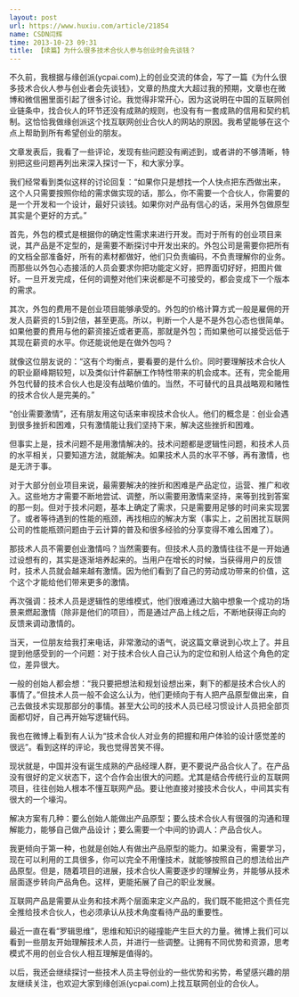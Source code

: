 ```yaml
---
layout: post
url: https://www.huxiu.com/article/21854
name: CSDN闫辉
time: 2013-10-23 09:31
title: 【续篇】为什么很多技术合伙人参与创业时会先谈钱？
---
```

不久前，我根据与缘创派(ycpai.com)上的创业交流的体会，写了一篇《为什么很多技术合伙人参与创业者会先谈钱》，文章的热度大大超过我的预期，文章也在微博和微信圈里面引起了很多讨论。我觉得非常开心，因为这说明在中国的互联网创业链条中，找合伙人的环节还没有成熟的规则，也没有有一套成熟的信用和契约机制。这恰恰我做缘创派这个找互联网创业合伙人的网站的原因。我希望能够在这个点上帮助到所有希望创业的朋友。

文章发表后，我看了一些评论，发现有些问题没有阐述到，或者讲的不够清晰，特别把这些问题再列出来深入探讨一下，和大家分享。

我们经常看到类似这样的讨论回复：“如果你只是想找一个人快点把东西做出来，这个人只需要按照你给的需求做实现的话，那么，你不需要一个合伙人，你需要的是一个开发和一个设计，最好只谈钱。如果你对产品有信心的话，采用外包做原型其实是个更好的方式。”

首先，外包的模式是根据你的确定性需求来进行开发。而对于所有的创业项目来说，其产品是不定型的，是需要不断探讨中开发出来的。外包公司是需要你把所有的文档全部准备好，所有的素材都做好，他们只负责编码，不负责理解你的业务。而那些以外包心态接活的人员会要求你把功能定义好，把界面切好好，把图片做好。一旦开发完成，任何的调整对他们来说都是不可接受的，都会变成下一个版本的需求。

其次，外包的费用不是创业项目能够承受的。外包的价格计算方式一般是雇佣的开发人员薪资的1.5到2倍，甚至更高。所以，判断一个人是不是外包心态也很简单。如果他要的费用与他的薪资接近或者更高，那就是外包；而如果他可以接受远低于其现在薪资的水平。你还能说他是在做外包吗？

就像这位朋友说的：“这有个均衡点，要看要的是什么价。同时要理解技术合伙人的职业巅峰期较短，以及类似计件薪酬工作特性带来的机会成本。还有，完全能用外包代替的技术合伙人也是没有战略价值的。当然，不可替代的且具战略观和赌性的技术合伙人是完美的。”

“创业需要激情”，还有朋友用这句话来审视技术合伙人。他们的概念是：创业会遇到很多挫折和困难，只有激情能让我们坚持下来，解决这些挫折和困难。

但事实上是，技术问题不是用激情解决的。技术问题都是逻辑性问题，和技术人员的水平相关，只要知道方法，就能解决。如果技术人员的水平不够，再有激情，也是无济于事。

对于大部分创业项目来说，最需要解决的挫折和困难是产品定位，运营、推广和收入。这些地方才需要不断地尝试、调整，所以需要用激情来坚持，来等到找到答案的那一刻。但对于技术问题，基本上确定了需求，只是需要用足够的时间来实现罢了。或者等待遇到的性能的瓶颈，再找相应的解决方案（事实上，之前困扰互联网公司的性能瓶颈问题由于云计算的普及和很多经验的分享变得不难么困难了）。

那技术人员不需要创业激情吗？当然需要有。但技术人员的激情往往不是一开始通过设想有的，其实是逐渐培养起来的。当用户在增长的时候，当获得用户的反馈时，技术人员就会越来越有激情。因为他们看到了自己的劳动成功带来的价值，这个这个才能给他们带来更多的激情。

再次强调：技术人员是逻辑性的思维模式，他们很难通过大脑中想象一个成功的场景来燃起激情（除非是他们的项目），而是通过产品上线之后，不断地获得正向的反馈来调动激情的。

当天，一位朋友给我打来电话，非常激动的语气，说这篇文章说到心坎上了。并且提到他感受到的一个问题：对于技术合伙人自己认为的定位和别人给这个角色的定位，差异很大。

一般的创始人都会想：“我只要把想法和规划设想出来，剩下的都是技术合伙人的事情了。”但技术人员一般不会这么认为，他们更倾向于有人把产品原型做出来，自己去做技术实现那部分的事情。甚至大公司的技术人员已经习惯设计人员把全部页面都切好，自己再开始写逻辑代码。

我也在微博上看到有人认为“技术合伙人对业务的把握和用户体验的设计感觉差的很远”。看到这样的评论，我也觉得苦笑不得。

现状就是，中国并没有诞生成熟的产品经理人群，更不要说产品合伙人了。在产品没有很好的定义状态下，这个合作会出很大的问题。尤其是结合传统行业的互联网项目，往往创始人根本不懂互联网产品。要让他直接对接技术合伙人，中间其实有很大的一个壕沟。

解决方案有几种：要么创始人能做出产品原型；要么技术合伙人有很强的沟通和理解能力，能够自己做产品设计；要么需要一个中间的协调人：产品合伙人。

我更倾向于第一种，也就是创始人有做出产品原型的能力。如果没有，需要学习，现在可以利用的工具很多，你可以完全不用懂技术，就能够按照自己的想法给出产品原型。但是，随着项目的进展，技术合伙人需要逐步的理解业务，并能够从技术层面逐步转向产品角色。这样，更能拓展了自己的职业发展。

互联网产品是需要从业务和技术两个层面来定义产品的，我们既不能把这个责任完全推给技术合伙人，也必须承认从技术角度看待产品的重要性。

最近一直在看“罗辑思维”，思维和知识的碰撞能产生巨大的力量。微博上我们可以看到一些朋友开始理解技术人员，并进行一些调整。让拥有不同优势和资源，思考模式不用的创业合伙人相互理解是值得的。

以后，我还会继续探讨一些技术人员主导创业的一些优势和劣势，希望感兴趣的朋友继续关注，也欢迎大家到缘创派(ycpai.com)上找互联网创业的合伙人。

